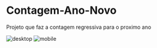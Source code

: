 # Contagem-Ano-Novo
Projeto que faz a contagem regressiva para o proximo ano




![desktop](https://user-images.githubusercontent.com/78445566/144717463-30e6fdc0-6c5c-4443-a296-a2e513a700f6.png)
![mobile](https://user-images.githubusercontent.com/78445566/144717559-d7d6e087-6582-4df8-81e1-7ae97cbd5fb4.png)
